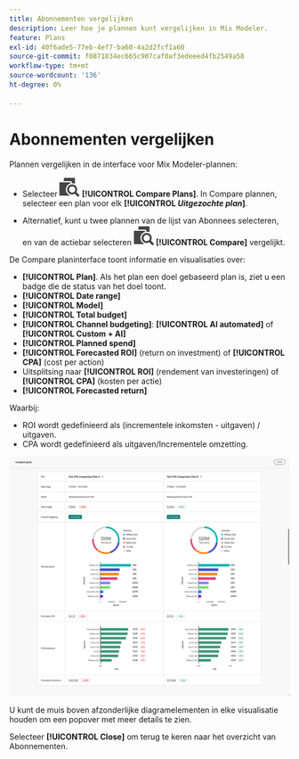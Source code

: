 ```yaml
---
title: Abonnementen vergelijken
description: Leer hoe je plannen kunt vergelijken in Mix Modeler.
feature: Plans
exl-id: 40f6ade5-77eb-4ef7-ba60-4a2d2fcf1a60
source-git-commit: f0871834ec665c907caf0af3edeeed4fb2549a58
workflow-type: tm+mt
source-wordcount: '136'
ht-degree: 0%

---
```


# Abonnementen vergelijken

Plannen vergelijken in de interface voor Mix Modeler-plannen:

* Selecteer ![ vergelijken ](/help/assets/icons/Compare.svg) **[!UICONTROL Compare Plans]**. In Compare plannen, selecteer een plan voor elk **[!UICONTROL _Uitgezochte plan_]**.

* Alternatief, kunt u twee plannen van de lijst van Abonnees selecteren, en van de actiebar selecteren ![ ](/help/assets/icons/Compare.svg) **[!UICONTROL Compare]** vergelijkt.

De Compare planinterface toont informatie en visualisaties over:

* **[!UICONTROL Plan]**. Als het plan een doel gebaseerd plan is, ziet u een badge die de status van het doel toont.
* **[!UICONTROL Date range]**
* **[!UICONTROL Model]**
* **[!UICONTROL Total budget]**
* **[!UICONTROL Channel budgeting]**: **[!UICONTROL AI automated]** of **[!UICONTROL Custom + AI]**
* **[!UICONTROL Planned spend]**
* **[!UICONTROL Forecasted ROI]** (return on investment) of **[!UICONTROL CPA]** (cost per action)
* Uitsplitsing naar **[!UICONTROL ROI]** (rendement van investeringen) of **[!UICONTROL CPA]** (kosten per actie)
* **[!UICONTROL Forecasted return]**

Waarbij:

* ROI wordt gedefinieerd als (incrementele inkomsten - uitgaven) / uitgaven.
* CPA wordt gedefinieerd als uitgaven/Incrementele omzetting.


![ vergelijk plannen ](/help/assets/compare-plans.png)

U kunt de muis boven afzonderlijke diagramelementen in elke visualisatie houden om een popover met meer details te zien.

Selecteer **[!UICONTROL Close]** om terug te keren naar het overzicht van Abonnementen.
